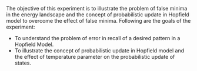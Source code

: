 The objective of this experiment is to illustrate the problem of false minima in the energy landscape and the concept of probabilistic update in Hopfield model to overcome the effect of false minima.
Following are the goals of the experiment:
- To understand the problem of error in recall of a desired pattern in a Hopfield Model.
- To illustrate the concept of probabilistic update in Hopfield model and the effect of temperature parameter on the probabilistic update of states.


